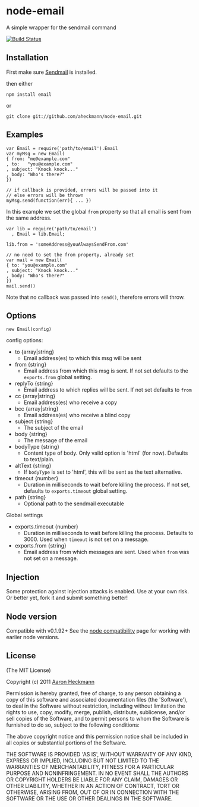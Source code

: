 # node-email

A simple wrapper for the sendmail command

[![Build Status](https://travis-ci.org/aheckmann/node-email.png?branch=master)](https://travis-ci.org/aheckmann/node-email)

## Installation

First make sure [Sendmail](http://www.sendmail.org/) is installed.

then either

    npm install email

or 

    git clone git://github.com/aheckmann/node-email.git

## Examples
    var Email = require('path/to/email').Email
    var myMsg = new Email(
    { from: "me@example.com"
    , to:   "you@example.com"
    , subject: "Knock knock..."
    , body: "Who's there?"
    })
    
    // if callback is provided, errors will be passed into it
    // else errors will be thrown
    myMsg.send(function(err){ ... })

In this example we set the global `from` property so that all
email is sent from the same address.
    
    var lib = require('path/to/email')
      , Email = lib.Email;
        
    lib.from = 'someAddress@youAlwaysSendFrom.com'
    
    // no need to set the from property, already set
    var mail = new Email(
    { to: "you@example.com"
    , subject: "Knock knock..."
    , body: "Who's there?"
    })
    mail.send()

Note that no callback was passed into `send()`, therefore errors will throw.
    

## Options
 
    new Email(config)
    
  config options:
  
  - to {array|string} 
    - Email address(es) to which this msg will be sent
  - from {string} 
    - Email address from which this msg is sent. If not set
      defaults to the `exports.from` global setting.
  - replyTo {string} 
    - Email address to which replies will be sent. If not set 
      defaults to `from`
  - cc {array|string} 
    - Email address(es) who receive a copy
  - bcc {array|string} 
    - Email address(es) who receive a blind copy
  - subject {string} 
    - The subject of the email
  - body {string} 
    - The message of the email
  - bodyType {string} 
    - Content type of body. Only valid option is 'html' (for now). 
      Defaults to text/plain.
  - altText {string}
    - If `bodyType` is set to 'html', this will be sent as the text
      alternative.
  - timeout {number} 
    - Duration in milliseconds to wait before killing the process. 
      If not set, defaults to `exports.timeout` global setting.
  - path {string}
    - Optional path to the sendmail executable

  Global settings
  
  - exports.timeout {number} 
    - Duration in milliseconds to wait before killing the process. 
      Defaults to 3000. Used when `timeout` is not set on a message.
  - exports.from {string} 
    - Email address from which messages are sent. Used
      when `from` was not set on a message.

## Injection
Some protection against injection attacks is enabled. Use at your own 
risk. Or better yet, fork it and submit something better!

## Node version
Compatible with v0.1.92+
See the [node compatibility](http://wiki.github.com/ry/node/library-compatibility) page for working with earlier node versions.
 
## License 

(The MIT License)

Copyright (c) 2011 [Aaron Heckmann](aaron.heckmann+github@gmail.com)

Permission is hereby granted, free of charge, to any person obtaining
a copy of this software and associated documentation files (the
'Software'), to deal in the Software without restriction, including
without limitation the rights to use, copy, modify, merge, publish,
distribute, sublicense, and/or sell copies of the Software, and to
permit persons to whom the Software is furnished to do so, subject to
the following conditions:

The above copyright notice and this permission notice shall be
included in all copies or substantial portions of the Software.

THE SOFTWARE IS PROVIDED 'AS IS', WITHOUT WARRANTY OF ANY KIND,
EXPRESS OR IMPLIED, INCLUDING BUT NOT LIMITED TO THE WARRANTIES OF
MERCHANTABILITY, FITNESS FOR A PARTICULAR PURPOSE AND NONINFRINGEMENT.
IN NO EVENT SHALL THE AUTHORS OR COPYRIGHT HOLDERS BE LIABLE FOR ANY
CLAIM, DAMAGES OR OTHER LIABILITY, WHETHER IN AN ACTION OF CONTRACT,
TORT OR OTHERWISE, ARISING FROM, OUT OF OR IN CONNECTION WITH THE
SOFTWARE OR THE USE OR OTHER DEALINGS IN THE SOFTWARE.
